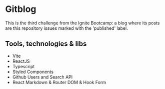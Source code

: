 # Gitblog

This is the third challenge from the Ignite Bootcamp: a blog where its posts are this
repository issues marked with the 'published' label.

## Tools, technologies & libs

* Vite
* ReactJS
* Typescript
* Styled Components
* Github Users and Search API
* React Markdown & Router DOM & Hook Form